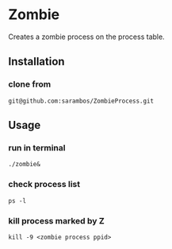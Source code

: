 # Zombie
Creates a zombie process on the process table.

## Installation
### clone from
```
git@github.com:sarambos/ZombieProcess.git
```
## Usage
### run in terminal
```
./zombie&
```
### check process list
```
ps -l
```
### kill process marked by Z
```
kill -9 <zombie process ppid>
```
